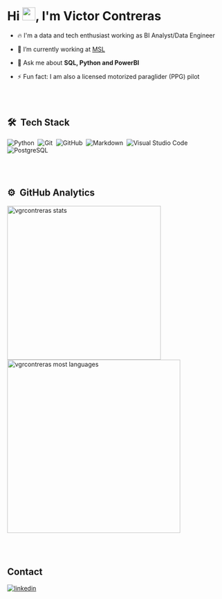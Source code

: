 <h1 align="left">Hi <img src="https://raw.githubusercontent.com/kaueMarques/kaueMarques/master/hi.gif" height="30px">, I'm Victor Contreras</h1>
<!-- <p align="left"> <img src="https://komarev.com/ghpvc/?username=vgrcontreras&color=yellow" alt="Profile views" /> </p> -->


- 🔥 I'm a data and tech enthusiast working as BI Analyst/Data Engineer

- 🔭 I’m currently working at [MSL](https://www.mslcorporate.com/)

- 💬 Ask me about **SQL, Python and PowerBI**

- ⚡ Fun fact: I am also a licensed motorized paraglider (PPG) pilot

<br><br>

## 🛠 &nbsp;Tech Stack

![Python](https://img.shields.io/badge/-Python-05122A?style=flat&logo=python)&nbsp;
![Git](https://img.shields.io/badge/-Git-05122A?style=flat&logo=git)&nbsp;
![GitHub](https://img.shields.io/badge/-GitHub-05122A?style=flat&logo=github)&nbsp;
![Markdown](https://img.shields.io/badge/-Markdown-05122A?style=flat&logo=markdown)&nbsp;
![Visual Studio Code](https://img.shields.io/badge/-Visual%20Studio%20Code-05122A?style=flat&logo=visual-studio-code&logoColor=007ACC)&nbsp;
![PostgreSQL](https://img.shields.io/badge/-PostgreSQL-05122A?style=flat&logo=postgresql)&nbsp;


<br><br>

## ⚙️ &nbsp;GitHub Analytics

<p align="left">
<img width="355em" src="https://github-readme-stats.vercel.app/api/top-langs/?username=vgrcontreras&layout=compact" alt="vgrcontreras stats"/>
<img width="400em" src="https://github-readme-stats.vercel.app/api?username=vgrcontreras&show_icons=true&theme=default" alt="vgrcontreras most languages"/>

<br><br>

## Contact

<a href="https://www.linkedin.com/in/vgr-contreras/" target="_blank">
  <img align="center" src="https://img.shields.io/badge/-vgrcontreras-05122A?style=flat&logo=linkedin" alt="linkedin"/>
</a>

